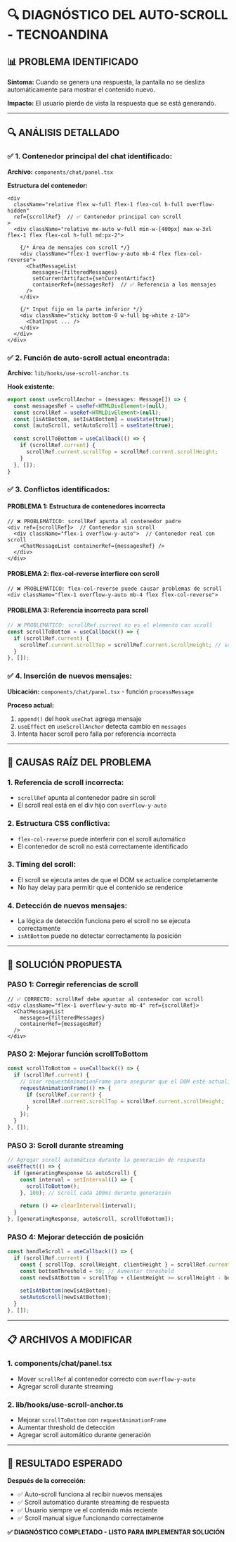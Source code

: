 # 🔍 DIAGNÓSTICO DEL AUTO-SCROLL - TECNOANDINA

## 📊 **PROBLEMA IDENTIFICADO**

**Síntoma:** Cuando se genera una respuesta, la pantalla no se desliza automáticamente para mostrar el contenido nuevo.

**Impacto:** El usuario pierde de vista la respuesta que se está generando.

---

## 🔍 **ANÁLISIS DETALLADO**

### **✅ 1. Contenedor principal del chat identificado:**

**Archivo:** `components/chat/panel.tsx`

**Estructura del contenedor:**
```tsx
<div
  className="relative flex w-full flex-1 flex-col h-full overflow-hidden"
  ref={scrollRef}  // ✅ Contenedor principal con scroll
>
  <div className="relative mx-auto w-full min-w-[400px] max-w-3xl flex-1 flex flex-col h-full md:px-2">
    
    {/* Área de mensajes con scroll */}
    <div className="flex-1 overflow-y-auto mb-4 flex flex-col-reverse">
      <ChatMessageList
        messages={filteredMessages}
        setCurrentArtifact={setCurrentArtifact}
        containerRef={messagesRef}  // ✅ Referencia a los mensajes
      />
    </div>
    
    {/* Input fijo en la parte inferior */}
    <div className="sticky bottom-0 w-full bg-white z-10">
      <ChatInput ... />
    </div>
  </div>
</div>
```

### **✅ 2. Función de auto-scroll actual encontrada:**

**Archivo:** `lib/hooks/use-scroll-anchor.ts`

**Hook existente:**
```typescript
export const useScrollAnchor = (messages: Message[]) => {
  const messagesRef = useRef<HTMLDivElement>(null);
  const scrollRef = useRef<HTMLDivElement>(null);
  const [isAtBottom, setIsAtBottom] = useState(true);
  const [autoScroll, setAutoScroll] = useState(true);
  
  const scrollToBottom = useCallback(() => {
    if (scrollRef.current) {
      scrollRef.current.scrollTop = scrollRef.current.scrollHeight;
    }
  }, []);
}
```

### **✅ 3. Conflictos identificados:**

#### **PROBLEMA 1: Estructura de contenedores incorrecta**
```tsx
// ❌ PROBLEMÁTICO: scrollRef apunta al contenedor padre
<div ref={scrollRef}>  // Contenedor sin scroll
  <div className="flex-1 overflow-y-auto">  // Contenedor real con scroll
    <ChatMessageList containerRef={messagesRef} />
  </div>
</div>
```

#### **PROBLEMA 2: flex-col-reverse interfiere con scroll**
```tsx
// ❌ PROBLEMÁTICO: flex-col-reverse puede causar problemas de scroll
<div className="flex-1 overflow-y-auto mb-4 flex flex-col-reverse">
```

#### **PROBLEMA 3: Referencia incorrecta para scroll**
```typescript
// ❌ PROBLEMÁTICO: scrollRef.current no es el elemento con scroll
const scrollToBottom = useCallback(() => {
  if (scrollRef.current) {
    scrollRef.current.scrollTop = scrollRef.current.scrollHeight; // scrollRef no tiene scroll
  }
}, []);
```

### **✅ 4. Inserción de nuevos mensajes:**

**Ubicación:** `components/chat/panel.tsx` - función `processMessage`

**Proceso actual:**
1. `append()` del hook `useChat` agrega mensaje
2. `useEffect` en `useScrollAnchor` detecta cambio en `messages`
3. Intenta hacer scroll pero falla por referencia incorrecta

---

## 🎯 **CAUSAS RAÍZ DEL PROBLEMA**

### **1. Referencia de scroll incorrecta:**
- `scrollRef` apunta al contenedor padre sin scroll
- El scroll real está en el div hijo con `overflow-y-auto`

### **2. Estructura CSS conflictiva:**
- `flex-col-reverse` puede interferir con el scroll automático
- El contenedor de scroll no está correctamente identificado

### **3. Timing del scroll:**
- El scroll se ejecuta antes de que el DOM se actualice completamente
- No hay delay para permitir que el contenido se renderice

### **4. Detección de nuevos mensajes:**
- La lógica de detección funciona pero el scroll no se ejecuta correctamente
- `isAtBottom` puede no detectar correctamente la posición

---

## 🔧 **SOLUCIÓN PROPUESTA**

### **PASO 1: Corregir referencias de scroll**
```tsx
// ✅ CORRECTO: scrollRef debe apuntar al contenedor con scroll
<div className="flex-1 overflow-y-auto mb-4" ref={scrollRef}>
  <ChatMessageList
    messages={filteredMessages}
    containerRef={messagesRef}
  />
</div>
```

### **PASO 2: Mejorar función scrollToBottom**
```typescript
const scrollToBottom = useCallback(() => {
  if (scrollRef.current) {
    // Usar requestAnimationFrame para asegurar que el DOM esté actualizado
    requestAnimationFrame(() => {
      if (scrollRef.current) {
        scrollRef.current.scrollTop = scrollRef.current.scrollHeight;
      }
    });
  }
}, []);
```

### **PASO 3: Scroll durante streaming**
```typescript
// Agregar scroll automático durante la generación de respuesta
useEffect(() => {
  if (generatingResponse && autoScroll) {
    const interval = setInterval(() => {
      scrollToBottom();
    }, 100); // Scroll cada 100ms durante generación
    
    return () => clearInterval(interval);
  }
}, [generatingResponse, autoScroll, scrollToBottom]);
```

### **PASO 4: Mejorar detección de posición**
```typescript
const handleScroll = useCallback(() => {
  if (scrollRef.current) {
    const { scrollTop, scrollHeight, clientHeight } = scrollRef.current;
    const bottomThreshold = 50; // Aumentar threshold
    const newIsAtBottom = scrollTop + clientHeight >= scrollHeight - bottomThreshold;
    
    setIsAtBottom(newIsAtBottom);
    setAutoScroll(newIsAtBottom);
  }
}, []);
```

---

## 📋 **ARCHIVOS A MODIFICAR**

### **1. components/chat/panel.tsx**
- Mover `scrollRef` al contenedor correcto con `overflow-y-auto`
- Agregar scroll durante streaming

### **2. lib/hooks/use-scroll-anchor.ts**
- Mejorar `scrollToBottom` con `requestAnimationFrame`
- Aumentar threshold de detección
- Agregar scroll automático durante generación

---

## 🎯 **RESULTADO ESPERADO**

**Después de la corrección:**
- ✅ Auto-scroll funciona al recibir nuevos mensajes
- ✅ Scroll automático durante streaming de respuesta
- ✅ Usuario siempre ve el contenido más reciente
- ✅ Scroll manual sigue funcionando correctamente

**✅ DIAGNÓSTICO COMPLETADO - LISTO PARA IMPLEMENTAR SOLUCIÓN**
